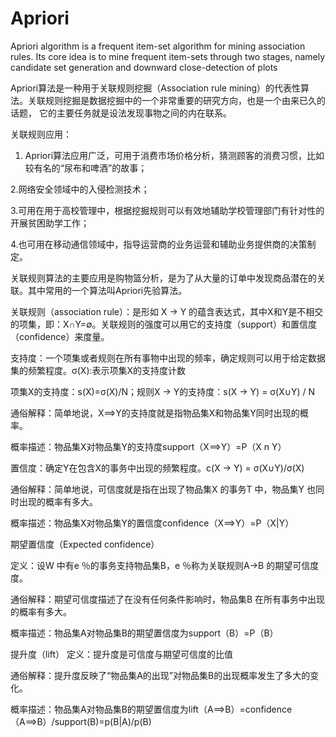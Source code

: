 # Apriori
Apriori algorithm is a frequent item-set algorithm for mining association rules. Its core idea is to mine frequent item-sets 
through two stages, namely candidate set generation and downward close-detection of plots

Apriori算法是一种用于关联规则挖掘（Association rule mining）的代表性算法。关联规则挖掘是数据挖掘中的一个非常重要的研究方向，也是一个由来已久的话题，
它的主要任务就是设法发现事物之间的内在联系。

关联规则应用：

1. Apriori算法应用广泛，可用于消费市场价格分析，猜测顾客的消费习惯，比如较有名的“尿布和啤酒”的故事；

2.网络安全领域中的入侵检测技术；

3.可用在用于高校管理中，根据挖掘规则可以有效地辅助学校管理部门有针对性的开展贫困助学工作；

4.也可用在移动通信领域中，指导运营商的业务运营和辅助业务提供商的决策制定。

关联规则算法的主要应用是购物篮分析，是为了从大量的订单中发现商品潜在的关联。其中常用的一个算法叫Apriori先验算法。

关联规则（association rule）：是形如 X → Y 的蕴含表达式，其中X和Y是不相交的项集，即：X∩Y=∅。关联规则的强度可以用它的支持度（support）和置信度（confidence）来度量。

支持度：一个项集或者规则在所有事物中出现的频率，确定规则可以用于给定数据集的频繁程度。σ(X):表示项集X的支持度计数

项集X的支持度：s(X)=σ(X)/N；规则X → Y的支持度：s(X → Y) = σ(X∪Y) / N  

通俗解释：简单地说，X==>Y的支持度就是指物品集X和物品集Y同时出现的概率。

概率描述：物品集X对物品集Y的支持度support（X==>Y）=P（X n Y）

置信度：确定Y在包含X的事务中出现的频繁程度。c(X → Y) = σ(X∪Y)/σ(X)

通俗解释：简单地说，可信度就是指在出现了物品集X 的事务T 中，物品集Y 也同时出现的概率有多大。

概率描述：物品集X对物品集Y的置信度confidence（X==>Y）=P（X|Y）

期望置信度（Expected confidence）

定义：设W 中有e ％的事务支持物品集B，e ％称为关联规则A→B 的期望可信度度。

通俗解释：期望可信度描述了在没有任何条件影响时，物品集B 在所有事务中出现的概率有多大。

概率描述：物品集A对物品集B的期望置信度为support（B）=P（B）

提升度（lift）
定义：提升度是可信度与期望可信度的比值

通俗解释：提升度反映了“物品集A的出现”对物品集B的出现概率发生了多大的变化。

概率描述：物品集A对物品集B的期望置信度为lift（A==>B）=confidence（A==>B）/support(B)=p(B|A)/p(B)



